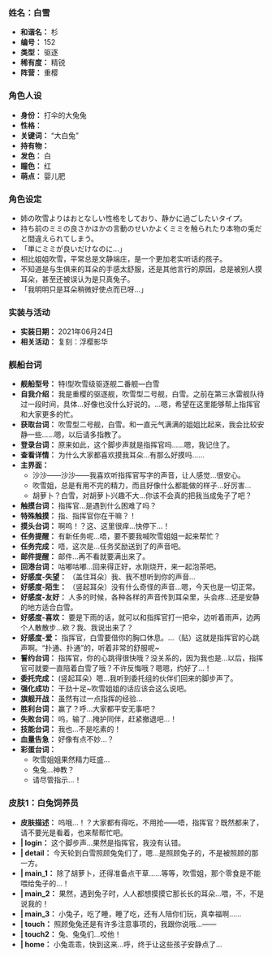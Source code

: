 ### 姓名：白雪
* **和谐名：** 杉
* **编号：** 152
* **类型：** 驱逐
* **稀有度：** 精锐
* **阵营：** 重樱


### 角色人设
* **身份：** 打伞的大兔兔
* **性格：** 
* **关键词：** “大白兔”
* **持有物：** 
* **发色：** 白
* **瞳色：** 红
* **萌点：** 婴儿肥


### 角色设定
* 姉の吹雪よりはおとなしい性格をしており、静かに過ごしたいタイプ。
* 持ち前のミミの良さかほかの言動のせいかよくミミを触られたり本物の兎だと間違えられてしまう。
* 「単にミミが良いだけなのに…」
* 相比姐姐吹雪，平常总是文静端庄，是一个更加老实听话的孩子。
* 不知道是与生俱来的耳朵的手感太舒服，还是其他言行的原因，总是被别人摸耳朵，甚至还被误认为是只真兔子。
* 「我明明只是耳朵稍微好使点而已呀…」


### 实装与活动
* **实装日期：** 2021年06月24日
* **相关活动：** 复刻：浮樱影华


### 舰船台词
* **舰船型号：** 特I型吹雪级驱逐舰二番舰—白雪
* **自我介绍：** 我是重樱的驱逐舰，吹雪型二号舰，白雪。之前在第三水雷舰队待过一段时间，具体…好像也没什么好说的。…嗯，希望在这里能够帮上指挥官和大家更多的忙。
* **获取台词：** 吹雪型二号舰，白雪。和一直元气满满的姐姐比起来，我会比较安静一些……嗯，以后请多指教了。
* **登录台词：** 原来如此，这个脚步声就是指挥官吗……嗯，我记住了。
* **查看详情：** 为什么大家都喜欢摸我耳朵…有那么好摸吗……
* **主界面：**
  * 沙沙——沙沙——我喜欢听指挥官写字的声音，让人感觉…很安心。
  * 吹雪姐，总是有用不完的精力，而且好像什么都能做的样子…好厉害…
  * 胡萝卜？白雪，对胡萝卜兴趣不大…你该不会真的把我当成兔子了吧？
* **触摸台词：** 指挥官…是遇到什么困难了吗？
* **特殊触摸：** 指、指挥官你在干嘛？！
* **摸头台词：** 啊呜！？这、这里很痒…快停下…！
* **任务提醒：** 有新任务呢…唔，要不要我喊吹雪姐姐一起来帮忙？
* **任务完成：** 唔，这次是…任务奖励送到了的声音吧。
* **邮件提醒：** 邮件…再不看就要满出来了。
* **回港台词：** 咕嘟咕嘟…回来得正好，水刚烧开，来一起泡茶吧。
* **好感度-失望：** （盖住耳朵）我、我不想听到你的声音…
* **好感度-陌生：** （竖起耳朵）没有什么奇怪的声音…嗯，今天也是一切正常。
* **好感度-友好：** 人多的时候，各种各样的声音传到耳朵里，头会疼…还是安静的地方适合白雪。
* **好感度-喜欢：** 要是下雨的话，就可以和指挥官打一把伞，边听着雨声，边两个人散散步…欸？我、我说出来了？
* **好感度-爱：** 指挥官，白雪要借你的胸口休息。…（贴）这就是指挥官的心跳声啊。“扑通、扑通”的，听着非常的舒服呢~
* **誓约台词：** 指挥官，你的心跳得很快哦？没关系的，因为我也是…以后，指挥官可就要一直陪着白雪了哦？不许反悔哦？嗯嗯，约好了…！
* **委托完成：** (竖起耳朵）嗯…我听到委托组的伙伴们回来的脚步声了。
* **强化成功：** 干劲十足~吹雪姐姐的话应该会这么说吧。
* **旗舰开战：** 虽然有过一点指挥的经验…
* **胜利台词：** 赢了？呼…大家都平安无事吧？
* **失败台词：** 呜，输了…掩护同伴，赶紧撤退吧…！
* **技能台词：** 我也…不是吃素的！
* **血量告急：** 好像有点不妙…？
* **彩蛋台词：**
  * 吹雪姐姐果然精力旺盛…
  * 兔兔…神教？
  * 请尽管指示…！


### 皮肤1：白兔饲养员
* **皮肤描述：** 呜哦…！？大家都有得吃，不用抢——唔，指挥官？既然都来了，请不要光是看着，也来帮帮忙吧。
* **| login：** 这个脚步声…果然是指挥官，我没有认错。
* **| detail：** 今天轮到白雪照顾兔兔们了，嗯…是照顾兔子的，不是被照顾的那一方。
* **| main_1：** 除了胡萝卜，还得准备点干草……等等，吹雪姐，那个零食是不能喂给兔子的…！
* **| main_2：** 果然，遇到兔子时，人人都想摸摸它那长长的耳朵…喂，不，不是说我的！
* **| main_3：** 小兔子，吃了睡，睡了吃，还有人陪你们玩，真幸福啊……
* **| touch：** 照顾兔兔还是有许多注意事项的，我跟你说哦…——
* **| touch2：** 兔、兔兔们…咬他！
* **| home：** 小兔乖乖，快到这来…呼，终于让这些孩子安静点了…
